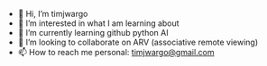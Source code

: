 - 👋 Hi, I’m timjwargo
- 👀 I’m interested in what I am learning about
- 🌱 I’m currently learning github python AI
- 💞️ I’m looking to collaborate on ARV (associative remote viewing)
- 📫 How to reach me personal: timjwargo@gmail.com

<!---
timjwargo/timjwargo is a ✨ special ✨ repository because its `README.md` (this file) appears on your GitHub profile.
You can click the Preview link to take a look at your changes.
--->
